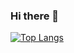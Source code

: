 ### Hi there 👋

[![Top Langs](https://github-readme-stats.vercel.app/api/top-langs/?username=raulcr98&layout=compact)](https://github.com/anuraghazra/github-readme-stats)

<!--
**raulcr98/raulcr98** is a ✨ _special_ ✨ repository because its `README.md` (this file) appears on your GitHub profile.

Here are some ideas to get you started:

- 🔭 I’m currently working on ...
- 🌱 I’m currently learning ...
- 👯 I’m looking to collaborate on ...
- 🤔 I’m looking for help with ...
- 💬 Ask me about ...
- 📫 How to reach me: ...
- 😄 Pronouns: ...
- ⚡ Fun fact: ...
-->
